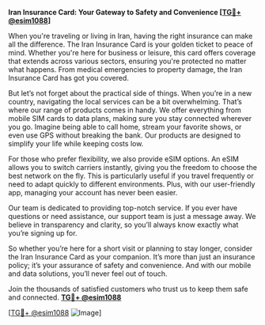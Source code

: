 **Iran Insurance Card: Your Gateway to Safety and Convenience [[TG💪+ @esim1088](https://t.me/s/esim1088)]**

When you're traveling or living in Iran, having the right insurance can make all the difference. The Iran Insurance Card is your golden ticket to peace of mind. Whether you're here for business or leisure, this card offers coverage that extends across various sectors, ensuring you're protected no matter what happens. From medical emergencies to property damage, the Iran Insurance Card has got you covered.

But let’s not forget about the practical side of things. When you’re in a new country, navigating the local services can be a bit overwhelming. That’s where our range of products comes in handy. We offer everything from mobile SIM cards to data plans, making sure you stay connected wherever you go. Imagine being able to call home, stream your favorite shows, or even use GPS without breaking the bank. Our products are designed to simplify your life while keeping costs low.

For those who prefer flexibility, we also provide eSIM options. An eSIM allows you to switch carriers instantly, giving you the freedom to choose the best network on the fly. This is particularly useful if you travel frequently or need to adapt quickly to different environments. Plus, with our user-friendly app, managing your account has never been easier.

Our team is dedicated to providing top-notch service. If you ever have questions or need assistance, our support team is just a message away. We believe in transparency and clarity, so you’ll always know exactly what you’re signing up for. 

So whether you’re here for a short visit or planning to stay longer, consider the Iran Insurance Card as your companion. It’s more than just an insurance policy; it’s your assurance of safety and convenience. And with our mobile and data solutions, you’ll never feel out of touch. 

Join the thousands of satisfied customers who trust us to keep them safe and connected. **[TG💪+ @esim1088](https://t.me/s/esim1088)**

[[TG💪+ @esim1088](https://t.me/s/esim1088) ![Image](https://i.postimg.cc/Y0z9fWf4/image.png)]